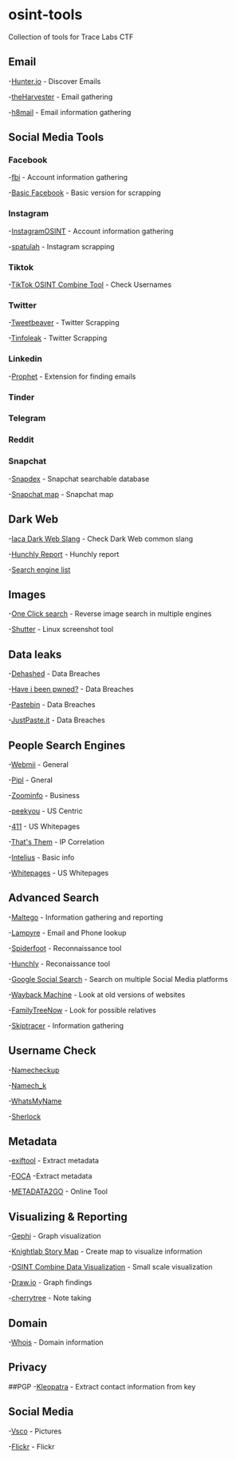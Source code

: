 # osint-tools
Collection of tools for Trace Labs CTF

## Email
-[Hunter.io](https://hunter.io/) - Discover Emails

-[theHarvester](https://github.com/laramies/theHarvester) - Email gathering

-[h8mail](https://github.com/khast3x/h8mail) - Email information gathering

## Social Media Tools
### Facebook
-[fbi](https://github.com/xHak9x/fbi) - Account information gathering 

-[Basic Facebook](https://mbasic.facebook.com/) - Basic version for scrapping

### Instagram
-[InstagramOSINT](https://github.com/sc1341/InstagramOSINT) - Account information gathering

-[spatulah](https://spatulah.com/) - Instagram scrapping
### Tiktok
-[TikTok OSINT Combine Tool](https://www.osintcombine.com/tiktok-quick-search) - Check Usernames

### Twitter
-[Tweetbeaver](https://tweetbeaver.com/) - Twitter Scrapping

-[Tinfoleak](https://tinfoleak.com/) - Twitter Scrapping

### Linkedin
-[Prophet](https://chrome.google.com/webstore/detail/prophet/alikckkmddkoooodkchoheabgakpopmg?hl=es) - Extension for finding emails

### Tinder

### Telegram

### Reddit

### Snapchat
-[Snapdex](https://www.snapdex.com/) - Snapchat searchable database

-[Snapchat map](https://map.snapchat.com/) - Snapchat map

## Dark Web
-[Iaca Dark Web Slang](https://iaca-darkweb-tools.com/reference-works/) - Check Dark Web common slang

-[Hunchly Report](https://www.hunch.ly/darkweb-osint/) - Hunchly report

-[Search engine list](https://www.deepwebsiteslinks.com/deep-web-search-engine-list/) 

## Images
-[One Click search](https://chrome.google.com/webstore/detail/one-click-reverse-image-s/pdlkdjkniakkdcefhpcnmengcnpbiick?hl=es-419&authuser=1) - Reverse image search in multiple engines

-[Shutter](https://shutter-project.org/downloads/) - Linux screenshot tool

## Data leaks
-[Dehashed](https://www.dehashed.com/) - Data Breaches

-[Have i been pwned?](https://haveibeenpwned.com/) - Data Breaches 

-[Pastebin](https://pastebin.com/) - Data Breaches

-[JustPaste.it](https://justpaste.it/) - Data Breaches

## People Search Engines
-[Webmii](https://webmii.com/) - General

-[Pipl](https://pipl.com/) - Gneral

-[Zoominfo](https://www.zoominfo.com/) - Business 

-[peekyou](https://www.peekyou.com/) - US Centric

-[411](https://www.411.com/) - US Whitepages

-[That's Them](https://thatsthem.com/) - IP Correlation

-[Intelius](https://www.intelius.com/) - Basic info

-[Whitepages](https://www.whitepages.com/) - US Whitepages

## Advanced Search
-[Maltego](https://www.maltego.com/) - Information gathering and reporting

-[Lampyre](https://lampyre.io/) - Email and Phone lookup

-[Spiderfoot](https://www.spiderfoot.net/) - Reconnaissance tool 

-[Hunchly](https://www.hunch.ly/) - Reconaissance tool

-[Google Social Search](https://www.social-searcher.com/google-social-search/) - Search on multiple Social Media platforms

-[Wayback Machine](https://archive.org/web/) - Look at old versions of websites

-[FamilyTreeNow](https://www.familytreenow.com/) - Look for possible relatives

-[Skiptracer](https://github.com/xillwillx/skiptracer) - Information gathering

## Username Check
-[Namecheckup](https://namecheckup.com/)

-[Namech_k](https://namechk.com/)

-[WhatsMyName](https://whatsmyname.app/)

-[Sherlock](https://github.com/sherlock-project/sherlock)

## Metadata
-[exiftool](https://github.com/exiftool/exiftool) - Extract metadata

-[FOCA](https://www.elevenpaths.com/es/labstools/foca-2/index.html) -Extract metadata

-[METADATA2GO](https://www.metadata2go.com/) - Online Tool

## Visualizing & Reporting
-[Gephi](https://gephi.org/) - Graph visualization

-[Knightlab Story Map](https://storymap.knightlab.com/) - Create map to visualize information

-[OSINT Combine Data Visualization](https://osintcombine.tools/) - Small scale visualization

-[Draw.io](draw.io) - Graph findings

-[cherrytree](https://www.giuspen.com/cherrytree/) - Note taking 

## Domain
-[Whois](https://whois.domaintools.com/) - Domain information

## Privacy

##PGP
-[Kleopatra](https://www.openpgp.org/software/kleopatra/) - Extract contact information from key

## Social Media
-[Vsco](https://vsco.co/) - Pictures 

-[Flickr](https://www.flickr.com/) - Flickr
